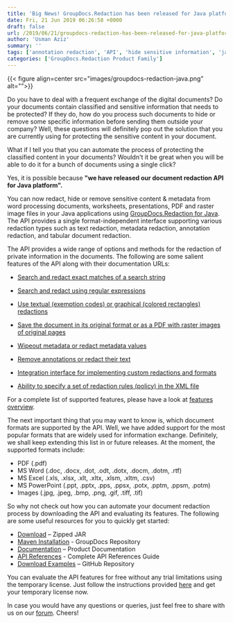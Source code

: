 ```yaml
---
title: 'Big News! GroupDocs.Redaction has been released for Java platform!'
date: Fri, 21 Jun 2019 06:26:58 +0000
draft: false
url: /2019/06/21/groupdocs-redaction-has-been-released-for-java-platform/
author: 'Usman Aziz'
summary: ''
tags: ['annotation redaction', 'API', 'hide sensitive information', 'java', 'metadata redaction', 'redact classified information', 'Redact PDF files', 'redact sensitive content', 'Redact Word documents', 'Redact Word Excel PowerPoint PDF', 'text redaction', 'Text redaction API', 'GroupDocs.Redaction']
categories: ['GroupDocs.Redaction Product Family']
---
```




{{< figure align=center src="images/groupdocs-redaction-java.png" alt="">}}


Do you have to deal with a frequent exchange of the digital documents? Do your documents contain classified and sensitive information that needs to be protected? If they do, how do you process such documents to hide or remove some specific information before sending them outside your company? Well, these questions will definitely pop out the solution that you are currently using for protecting the sensitive content in your document.

What if I tell you that you can automate the process of protecting the classified content in your documents? Wouldn't it be great when you will be able to do it for a bunch of documents using a single click?

Yes, it is possible because **"we have released our document redaction API for Java platform".**

You can now redact, hide or remove sensitive content & metadata from word processing documents, worksheets, presentations, PDF and raster image files in your Java applications using [GroupDocs.Redaction for Java](https://products.groupdocs.com/redaction/java).‎ The API provides a single ‎format-independent interface supporting various redaction types such as text redaction, metadata ‎redaction, annotation redaction, and tabular document redaction.

The API provides a wide range of options and methods for the redaction of private information in the documents. The following are some salient features of the API along with their documentation URLs:

*   [Search and redact exact matches of a search string](https://docs.groupdocs.com/redaction/java)  
    
*   [Search and redact using regular expressions](https://docs.groupdocs.com/redaction/java)  
    
*   [Use textual (exemption codes) or graphical (colored rectangles) redactions](https://docs.groupdocs.com/redaction/java)  
    
*   [Save the document in its original format or as a PDF with raster images of original pages](https://docs.groupdocs.com/redaction/java)  
    
*   [Wipeout metadata or redact metadata values](https://docs.groupdocs.com/redaction/java)  
    
*   [Remove annotations or redact their text](https://docs.groupdocs.com/redaction/java)  
    
*   [Integration interface for implementing custom redactions and formats](https://docs.groupdocs.com/redaction/java)  
    
*   [Ability to specify a set of redaction rules (policy) in the XML file](https://docs.groupdocs.com/redaction/java)

For a complete list of supported features, please have a look at [features overview](https://docs.groupdocs.com/display/redactionjava/Features+Overview).

The next important thing that you may want to know is, which document formats are supported by the API. Well, we have added support for the most popular formats that are widely used for information exchange. Definitely, we shall keep extending this list in or future releases. At the moment, the supported formats include:

*   PDF (.pdf)
*   MS Word (.doc, .docx, .dot, .odt, .dotx, .docm, .dotm, .rtf)
*   MS Excel (.xls, .xlsx, .xlt, .xltx, .xlsm, .xltm, .csv)
*   MS PowerPoint (.ppt, .pptx, .pps, .ppsx, .potx, .pptm, .ppsm, .potm)
*   Images (.jpg, .jpeg, .bmp, .png, .gif, .tiff, .tif)

So why not check out how you can automate your document redaction process by downloading the API and evaluating its features. The following are some useful resources for you to quickly get started:

*   [Download](https://downloads.groupdocs.com/redaction/java) – Zipped JAR
*   [Maven Installation](https://repository.groupdocs.com/webapp/#/artifacts/browse/tree/General/repo/com/groupdocs/groupdocs-redaction/maven-metadata.xml) - GroupDocs Repository
*   [Documentation](https://docs.groupdocs.com/redaction/java) – Product Documentation
*   [API References](https://apireference.groupdocs.com/java/redaction) - Complete API References Guide
*   [Download Examples](https://github.com/groupdocs-redaction/GroupDocs.Redaction-for-Java) – GitHub Repository

You can evaluate the API features for free without any trial limitations using the temporary license. Just follow the instructions provided [here](https://purchase.groupdocs.com/temporary-license) and get your temporary license now.

In case you would have any questions or queries, just feel free to share with us on our [forum](https://forum.groupdocs.com/categories). Cheers!






